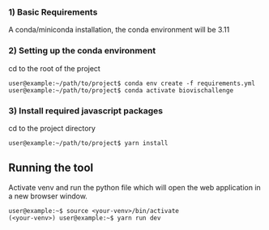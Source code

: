 ### 1) Basic Requirements
A conda/miniconda installation, the conda environment will be 3.11

### 2) Setting up the conda environment
cd to the root of the project
```console
user@example:~/path/to/project$ conda env create -f requirements.yml
user@example:~/path/to/project$ conda activate biovischallenge
```
### 3) Install required javascript packages
cd to the project directory
```console
user@example:~/path/to/project$ yarn install
```
## Running the tool
Activate venv and run the python file which will open the web application in a new browser window. 
```console
user@example:~$ source <your-venv>/bin/activate
(<your-venv>) user@example:~$ yarn run dev
```
